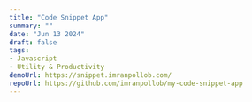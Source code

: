 ```yaml
---
title: "Code Snippet App"
summary: ""
date: "Jun 13 2024"
draft: false
tags:
- Javascript
- Utility & Productivity
demoUrl: https://snippet.imranpollob.com/
repoUrl: https://github.com/imranpollob/my-code-snippet-app
---
```


